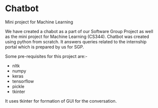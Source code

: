 # Chatbot
Mini project for Machine Learning

We have created a chabot as a part of our Software Group Project as well as the mini project for Machine Learning (CS344). 
Chatbot was created using python from scratch. It answers queries related to the internship portal which is prepared by us for SGP.

Some pre-requisites for this project are:-
- nltk
- numpy
- keras
- tensorflow
- pickle
- tkinter

It uses tkinter for formation of GUI for the conversation.
